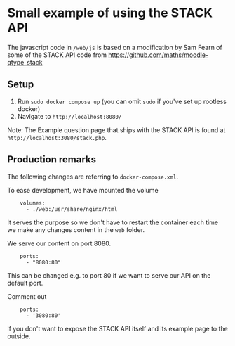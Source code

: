 # Small example of using the STACK API

The javascript code in `/web/js` is based on a modification by Sam Fearn of some of the STACK API code from https://github.com/maths/moodle-qtype_stack

## Setup

1. Run `sudo docker compose up` (you can omit `sudo` if you've set up rootless docker)
2. Navigate to `http://localhost:8080/`

Note: The Example question page that ships with the STACK API is found at `http://localhost:3080/stack.php`. 

## Production remarks

The following changes are referring to `docker-compose.xml`.

To ease development, we have mounted the volume
```
    volumes:
      - ./web:/usr/share/nginx/html
```
It serves the purpose so we don't have to restart the container each time we make any changes content in the `web` folder.

We serve our content on port 8080.
```
    ports:
      - "8080:80"
```
This can be changed e.g. to port 80 if we want to serve our API on the default port.

Comment out
```
    ports:
      - '3080:80'
```

if you don't want to expose the STACK API itself and its example page to the outside.

